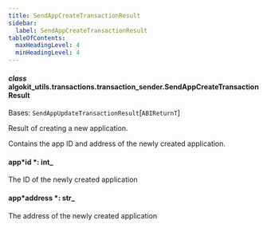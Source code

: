 ```yaml
---
title: SendAppCreateTransactionResult
sidebar:
  label: SendAppCreateTransactionResult
tableOfContents:
  maxHeadingLevel: 4
  minHeadingLevel: 4
---
```


#### _class_ algokit_utils.transactions.transaction_sender.SendAppCreateTransactionResult

Bases: `SendAppUpdateTransactionResult`[`ABIReturnT`]

Result of creating a new application.

Contains the app ID and address of the newly created application.

#### app*id *: int\_

The ID of the newly created application

#### app*address *: str\_

The address of the newly created application
